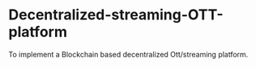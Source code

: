 # Decentralized-streaming-OTT-platform
To implement a Blockchain based decentralized Ott/streaming platform.
